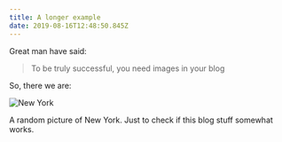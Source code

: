 ```yaml
---
title: A longer example
date: 2019-08-16T12:48:50.845Z
---
```

Great man have said:

> To be truly successful, you need images in your blog

So, there we are:

![New York](/assets/newyork.jpg "A picture of New York")

A random picture of New York. Just to check if this blog stuff somewhat works.
